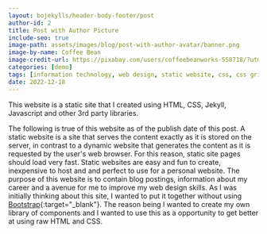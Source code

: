 ```yaml
---
layout: bojekylls/header-body-footer/post
author-id: 2
title: Post with Author Picture
include-seo: true
image-path: assets/images/blog/post-with-author-avatar/banner.png
image-by-name: Coffee Bean
image-credit-url: https://pixabay.com/users/coffeebeanworks-558718/?utm_source=link-attribution&utm_medium=referral&utm_campaign=image&utm_content=2017978
categories: [demo]
tags: [information technology, web design, static website, css, css grid, css flexbox, jekyll, github pages, my website]
date: 2022-12-18
---
```


This website is a static site that I created using HTML, CSS, Jekyll, Javascript and other 3rd party libraries.
<!--more-->
The following is true of this website as of the publish date of this post. A static website is a site that serves the content exactly as it is stored on the server, in contrast to a dynamic website that generates the content as it is requested by the user's web browser. For this reason, static site pages should load very fast. Static websites are easy and fun to create, inexpensive to host and and perfect to use for a personal website. The purpose of this website is to contain blog postings, information about my career and a avenue for me to improve my web design skills. As I was initially thinking about this site, I wanted to put it together without using [Bootstrap](https://getbootstrap.com){:target="_blank"}. The reason being I wanted to create my own library of components and I wanted to use this as a opportunity to get better at using raw HTML and CSS.
